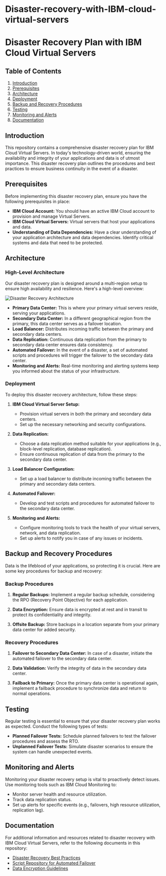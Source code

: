 # Disaster-recovery-with-IBM-cloud-virtual-servers

# Disaster Recovery Plan with IBM Cloud Virtual Servers

## Table of Contents
1. [Introduction](#introduction)
2. [Prerequisites](#prerequisites)
3. [Architecture](#architecture)
4. [Deployment](#deployment)
5. [Backup and Recovery Procedures](#backup-and-recovery-procedures)
6. [Testing](#testing)
7. [Monitoring and Alerts](#monitoring-and-alerts)
8. [Documentation](#documentation)


## Introduction

This repository contains a comprehensive disaster recovery plan for IBM Cloud Virtual Servers. In today's technology-driven world, ensuring the availability and integrity of your applications and data is of utmost importance. This disaster recovery plan outlines the procedures and best practices to ensure business continuity in the event of a disaster.

## Prerequisites

Before implementing this disaster recovery plan, ensure you have the following prerequisites in place:

- **IBM Cloud Account:** You should have an active IBM Cloud account to provision and manage Virtual Servers.
- **IBM Cloud Virtual Servers:** Virtual servers that host your applications and data.
- **Understanding of Data Dependencies:** Have a clear understanding of your application architecture and data dependencies. Identify critical systems and data that need to be protected.

## Architecture

### High-Level Architecture

Our disaster recovery plan is designed around a multi-region setup to ensure high availability and resilience. Here's a high-level overview:

![Disaster Recovery Architecture](/images/architecture.png)

- **Primary Data Center:** This is where your primary virtual servers reside, serving your applications.
- **Secondary Data Center:** In a different geographical region from the primary, this data center serves as a failover location.
- **Load Balancer:** Distributes incoming traffic between the primary and secondary data centers.
- **Data Replication:** Continuous data replication from the primary to secondary data center ensures data consistency.
- **Automated Failover:** In the event of a disaster, a set of automated scripts and procedures will trigger the failover to the secondary data center.
- **Monitoring and Alerts:** Real-time monitoring and alerting systems keep you informed about the status of your infrastructure.

### Deployment

To deploy this disaster recovery architecture, follow these steps:

1. **IBM Cloud Virtual Server Setup:**
    - Provision virtual servers in both the primary and secondary data centers.
    - Set up the necessary networking and security configurations.
    
2. **Data Replication:**
    - Choose a data replication method suitable for your applications (e.g., block-level replication, database replication).
    - Ensure continuous replication of data from the primary to the secondary data center.

3. **Load Balancer Configuration:**
    - Set up a load balancer to distribute incoming traffic between the primary and secondary data centers.
    
4. **Automated Failover:**
    - Develop and test scripts and procedures for automated failover to the secondary data center.
    
5. **Monitoring and Alerts:**
    - Configure monitoring tools to track the health of your virtual servers, network, and data replication.
    - Set up alerts to notify you in case of any issues or incidents.

## Backup and Recovery Procedures

Data is the lifeblood of your applications, so protecting it is crucial. Here are some key procedures for backup and recovery:

### Backup Procedures

1. **Regular Backups:** Implement a regular backup schedule, considering the RPO (Recovery Point Objective) for each application.

2. **Data Encryption:** Ensure data is encrypted at rest and in transit to protect its confidentiality and integrity.

3. **Offsite Backup:** Store backups in a location separate from your primary data center for added security.

### Recovery Procedures

1. **Failover to Secondary Data Center:** In case of a disaster, initiate the automated failover to the secondary data center.

2. **Data Validation:** Verify the integrity of data in the secondary data center.

3. **Failback to Primary:** Once the primary data center is operational again, implement a failback procedure to synchronize data and return to normal operations.

## Testing

Regular testing is essential to ensure that your disaster recovery plan works as expected. Conduct the following types of tests:

- **Planned Failover Tests:** Schedule planned failovers to test the failover procedures and assess the RTO.
- **Unplanned Failover Tests:** Simulate disaster scenarios to ensure the system can handle unexpected events.

## Monitoring and Alerts

Monitoring your disaster recovery setup is vital to proactively detect issues. Use monitoring tools such as IBM Cloud Monitoring to:

- Monitor server health and resource utilization.
- Track data replication status.
- Set up alerts for specific events (e.g., failovers, high resource utilization, replication lag).

## Documentation

For additional information and resources related to disaster recovery with IBM Cloud Virtual Servers, refer to the following documents in this repository:

- [Disaster Recovery Best Practices](/docs/best-practices.md)
- [Script Repository for Automated Failover](/scripts/)
- [Data Encryption Guidelines](/docs/data-encryption.md)



